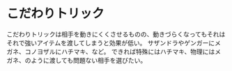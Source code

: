 # こだわりトリック

こだわりトリックは相手を動きにくくさせるものの、動きづらくなってもそれはそれで強いアイテムを渡してしまうと効果が低い。
サザンドラやゲンガーにメガネ、コノヨザルにハチマキ、など。
できれば特殊にはハチマキ、物理にはメガネ、のように渡しても問題ない相手を選びたい。
